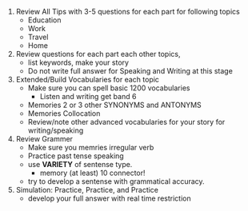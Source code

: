 
1. Review All Tips with 3-5 questions for each part for following topics
	- Education
	- Work
	- Travel
	- Home 
2. Review questions for each part each other topics, 
	- list keywords, make your story
	- Do not write full answer for Speaking and Writing at this stage
3. Extended/Build Vocabularies for each topic
	- Make sure you can spell basic 1200 vocabularies 
		- Listen and writing get band 6
	- Memories 2 or 3 other SYNONYMS and ANTONYMS
	- Memories Collocation
	- Review/note other advanced vocabularies for your story for writing/speaking
4. Review Grammer
	- Make sure you memries irregular verb
	- Practice past tense speaking
	- use **VARIETY** of sentense type.
		- memory (at least) 10 connector! 
	- try to develop a sentense with grammatical accuracy.
5. Simulation: Practice, Practice, and Practice
	- develop your full answer with real time restriction
<!--stackedit_data:
eyJoaXN0b3J5IjpbLTE1ODcyMjIzMzJdfQ==
-->